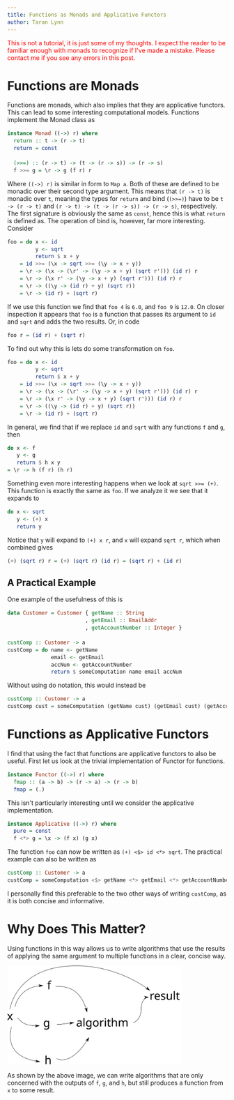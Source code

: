 ```yaml
---
title: Functions as Monads and Applicative Functors
author: Taran Lynn
---
```


<span style="color: red">
  This is not a tutorial, it is just some of my thoughts. I expect the reader to
  be familiar enough with monads to recognize if I've made a mistake. Please
  contact me if you see any errors in this post.
</span>

# Functions are Monads #

Functions are monads, which also implies that they are applicative
functors. This can lead to some interesting computational models. Functions
implement the Monad class as

``` haskell
instance Monad ((->) r) where
  return :: t -> (r -> t)
  return = const

  (>>=) :: (r -> t) -> (t -> (r -> s)) -> (r -> s)
  f >>= g = \r -> g (f r) r
```

Where `((->) r)` is similar in form to `Map a`. Both of these are defined to be
monadic over their second type argument. This means that `(r -> t)` is monadic
over `t`, meaning the types for `return` and bind (`(>>=)`) have to be `t -> (r
-> t)` and `(r -> t) -> (t -> (r -> s)) -> (r -> s)`, respectively. The first
signature is obviously the same as `const`, hence this is what `return` is
defined as. The operation of bind is, however, far more interesting. Consider

``` haskell
foo = do x <- id
         y <- sqrt
         return $ x + y
    = id >>= (\x -> sqrt >>= (\y -> x + y))
    = \r -> (\x -> (\r' -> (\y -> x + y) (sqrt r'))) (id r) r
    = \r -> (\x r' -> (\y -> x + y) (sqrt r'))) (id r) r
    = \r -> ((\y -> (id r) + y) (sqrt r))
    = \r -> (id r) + (sqrt r)
```

If we use this function we find that `foo 4` is `6.0`, and `foo 9` is `12.0`. On
closer inspection it appears that `foo` is a function that passes its argument
to `id` and `sqrt` and adds the two results. Or, in code

``` haskell
foo r = (id r) + (sqrt r)
```

To find out why this is lets do some transformation on `foo`.

``` haskell
foo = do x <- id
         y <- sqrt
         return $ x + y
    = id >>= (\x -> sqrt >>= (\y -> x + y))
    = \r -> (\x -> (\r' -> (\y -> x + y) (sqrt r'))) (id r) r
    = \r -> (\x r' -> (\y -> x + y) (sqrt r'))) (id r) r
    = \r -> ((\y -> (id r) + y) (sqrt r))
    = \r -> (id r) + (sqrt r)
```

In general, we find that if we replace `id` and `sqrt` with any functions `f`
and `g`, then

``` haskell
do x <- f
   y <- g
   return $ h x y
= \r -> h (f r) (h r)
```

Something even more interesting happens when we look at `sqrt >>= (+)`. This
function is exactly the same as `foo`. If we analyze it we see that it expands
to

``` haskell
do x <- sqrt
   y <- (+) x
   return y
```

Notice that `y` will expand to `(+) x r`, and `x` will expand `sqrt r`, which
when combined gives

``` haskell
(+) (sqrt r) r = (+) (sqrt r) (id r) = (sqrt r) + (id r)
```

## A Practical Example ##

One example of the usefulness of this is

``` haskell
data Customer = Customer { getName :: String
                         , getEmail :: EmailAddr
                         , getAccountNumber :: Integer }

custComp :: Customer -> a
custComp = do name <- getName
              email <- getEmail
              accNum <- getAccountNumber
              return $ someComputation name email accNum
```

Without using do notation, this would instead be

``` haskell
custComp :: Customer -> a
custComp cust = someComputation (getName cust) (getEmail cust) (getAccountNumber cust)
```

# Functions as Applicative Functors #

I find that using the fact that functions are applicative functors to also be
useful. First let us look at the trivial implementation of Functor for
functions.

``` haskell
instance Functor ((->) r) where
  fmap :: (a -> b) -> (r -> a) -> (r -> b)
  fmap = (.)
```

This isn't particularly interesting until we consider the applicative
implementation.

``` haskell
instance Applicative ((->) r) where
  pure = const
  f <*> g = \x -> (f x) (g x)
```

The function `foo` can now be written as `(+) <$> id <*> sqrt`. The practical
example can also be written as

``` haskell
custComp :: Customer -> a
custComp = someComputation <$> getName <*> getEmail <*> getAccountNumber
```

I personally find this preferable to the two other ways of writing `custComp`,
as it is both concise and informative.

# Why Does This Matter? #

Using functions in this way allows us to write algorithms that use the results
of applying the same argument to multiple functions in a clear, concise way.

<img src="/images/function_monad.svg" alt="Drawing" style="width: 400px;"/>

As shown by the above image, we can write algorithms that are only concerned
with the outputs of `f`, `g`, and `h`, but still produces a function from `x` to
some result.
